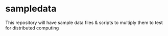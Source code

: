 # sampledata
This repository will have sample data files &amp; scripts to multiply them to test for distributed computing
